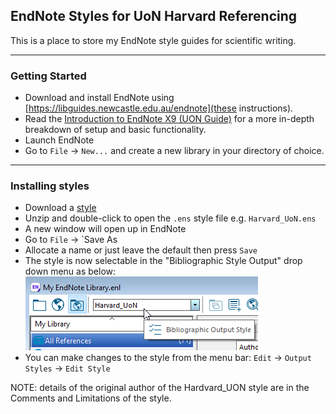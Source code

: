 ## EndNote Styles for UoN Harvard Referencing
This is a place to store my EndNote style guides for scientific writing.


---
### Getting Started
- Download and install EndNote using [https://libguides.newcastle.edu.au/endnote](these instructions).
- Read the [Introduction to EndNote X9 (UON Guide)](https://libguides.newcastle.edu.au/ld.php?content_id=47051325) for a more in-depth breakdown of setup and basic functionality.
- Launch EndNote
- Go to `File` → `New...` and create a new library in your directory of choice.


---
### Installing styles
- Download a [style](https://github.com/laidlaw42/uon-referencing-guides/styles/)
- Unzip and double-click to open the `.ens` style file e.g. `Harvard_UoN.ens`
- A new window will open up in EndNote 
- Go to `File` → `Save As
- Allocate a name or just leave the default then press `Save`
- The style is now selectable in the "Bibliographic Style Output" drop down menu as below:
![Bibliographic Style Output](https://raw.githubusercontent.com/laidlaw42/uon-referencing-guides/main/images/EN_bos.png)
- You can make changes to the style from the menu bar: `Edit` → `Output Styles` → `Edit Style`

NOTE: details of the original author of the Hardvard_UON style are in the Comments and Limitations of the style.
